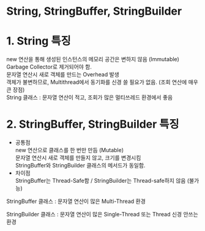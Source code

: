 # String, StringBuffer, StringBuilder

# 1. String 특징   
new 연산을 통해 생성된 인스턴스의 메모리 공간은 변하지 않음 (Immutable)   
Garbage Collector로 제거되어야 함.   
문자열 연산시 새로 객체를 만드는 Overhead 발생   
객체가 불변하므로, Multithread에서 동기화를 신경 쓸 필요가 없음. (조회 연산에 매우 큰 장점)   
String 클래스 : 문자열 연산이 적고, 조회가 많은 멀티쓰레드 환경에서 좋음   

# 2. StringBuffer, StringBuilder 특징   
- 공통점   
new 연산으로 클래스를 한 번만 만듬 (Mutable)   
문자열 연산시 새로 객체를 만들지 않고, 크기를 변경시킴   
StringBuffer와 StringBuilder 클래스의 메서드가 동일함.   
- 차이점   
StringBuffer는 Thread-Safe함 / StringBuilder는 Thread-safe하지 않음 (불가능)


StringBuffer 클래스 : 문자열 연산이 많은 Multi-Thread 환경

StringBuilder 클래스 : 문자열 연산이 많은 Single-Thread 또는 Thread 신경 안쓰는 환경
